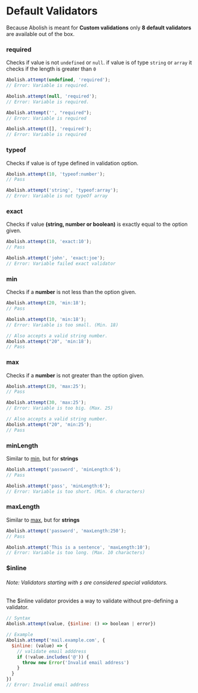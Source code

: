 # Default Validators

Because Abolish is meant for **Custom validations** only **8 default validators** are available out of the box.

### required

Checks if value is not `undefined` or `null`. if value is of type `string` or `array` it checks if the length is greater
than `0`

```javascript
Abolish.attempt(undefined, 'required');
// Error: Variable is required.

Abolish.attempt(null, 'required');
// Error: Variable is required.

Abolish.attempt('', "required");
// Error: Variable is required 

Abolish.attempt([], 'required');
// Error: Variable is required
```

### typeof

Checks if value is of type defined in validation option.

```javascript
Abolish.attempt(10, 'typeof:number');
// Pass

Abolish.attempt('string', 'typeof:array');
// Error: Variable is not typeOf array
```

### exact

Checks if value **(string, number or boolean)** is exactly equal to the option given.

```javascript
Abolish.attempt(10, 'exact:10');
// Pass

Abolish.attempt('john', 'exact:joe');
// Error: Variable failed exact validator
```

### min

Checks if a **number** is not less than the option given.

```javascript
Abolish.attempt(20, 'min:18');
// Pass

Abolish.attempt(10, 'min:18');
// Error: Variable is too small. (Min. 18)

// Also accepts a valid string number.
Abolish.attempt("20", 'min:18');
// Pass
```

### max

Checks if a **number** is not greater than the option given.

```javascript
Abolish.attempt(20, 'max:25');
// Pass

Abolish.attempt(30, 'max:25');
// Error: Variable is too big. (Max. 25)

// Also accepts a valid string number.
Abolish.attempt("20", 'min:25');
// Pass
```

### minLength

Similar to [min](#min), but for **strings**

```javascript
Abolish.attempt('password', 'minLength:6');
// Pass

Abolish.attempt('pass', 'minLength:6');
// Error: Variable is too short. (Min. 6 characters)
```

### maxLength

Similar to [max](#max), but for **strings**

```javascript
Abolish.attempt('password', 'maxLength:250');
// Pass

Abolish.attempt('This is a sentence', 'maxLength:10');
// Error: Variable is too long. (Max. 10 characters)
```

### $inline

###### Note: Validators starting with `$` are considered special validators.

The $inline validator provides a way to validate without pre-defining a validator.

```javascript
// Syntax
Abolish.attempt(value, {$inline: () => boolean | error})

// Example
Abolish.attempt('mail.example.com', {
  $inline: (value) => {
    // validate email adddress
    if (!value.includes('@')) {
      throw new Error('Invalid email address')
    }
  }
})
// Error: Invalid email address
```
